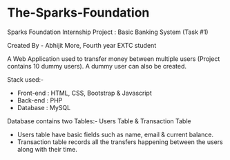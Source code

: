 # The-Sparks-Foundation
Sparks Foundation Internship Project : Basic Banking System (Task #1)

Created By - Abhijit More, Fourth year EXTC student

A Web Application used to transfer money between multiple users (Project contains 10 dummy users). A dummy user can also be created.

Stack used:-
- Front-end : HTML, CSS, Bootstrap & Javascript 
- Back-end : PHP 
- Database : MySQL

Database contains two Tables:- Users Table & Transaction Table

- Users table have basic fields such as name, email & current balance.
- Transaction table records all the transfers happening between the users along with their time.






